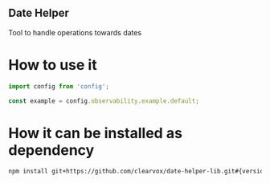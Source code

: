 ## Date Helper

Tool to handle operations towards dates

# How to use it
```typescript
import config from 'config';

const example = config.observability.example.default;
```

# How it can be installed as dependency
```bash
npm install git+https://github.com/clearvox/date-helper-lib.git#{version}
```